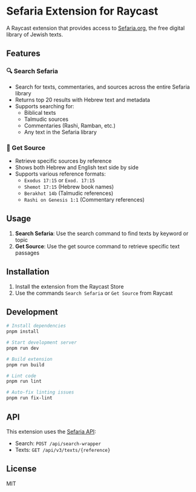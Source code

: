 # Sefaria Extension for Raycast

A Raycast extension that provides access to [Sefaria.org](https://www.sefaria.org/), the free digital library of Jewish texts.

## Features

### 🔍 Search Sefaria

- Search for texts, commentaries, and sources across the entire Sefaria library
- Returns top 20 results with Hebrew text and metadata
- Supports searching for:
  - Biblical texts
  - Talmudic sources
  - Commentaries (Rashi, Ramban, etc.)
  - Any text in the Sefaria library

### 📖 Get Source

- Retrieve specific sources by reference
- Shows both Hebrew and English text side by side
- Supports various reference formats:
  - `Exodus 17:15` or `Exod. 17:15`
  - `Shemot 17:15` (Hebrew book names)
  - `Berakhot 14b` (Talmudic references)
  - `Rashi on Genesis 1:1` (Commentary references)

## Usage

1. **Search Sefaria**: Use the search command to find texts by keyword or topic
2. **Get Source**: Use the get source command to retrieve specific text passages

## Installation

1. Install the extension from the Raycast Store
2. Use the commands `Search Sefaria` or `Get Source` from Raycast

## Development

```bash
# Install dependencies
pnpm install

# Start development server
pnpm run dev

# Build extension
pnpm run build

# Lint code
pnpm run lint

# Auto-fix linting issues
pnpm run fix-lint
```

## API

This extension uses the [Sefaria API](https://developers.sefaria.org/):

- Search: `POST /api/search-wrapper`
- Texts: `GET /api/v3/texts/{reference}`

## License

MIT
